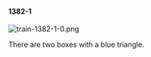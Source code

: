#### 1382-1
![train-1382-1-0.png](https://github.com/lil-lab/nlvr/raw/master/nlvr/train/images/48/train-1382-1-0.png "train-1382-1-0.png")

There are two boxes with a blue triangle.